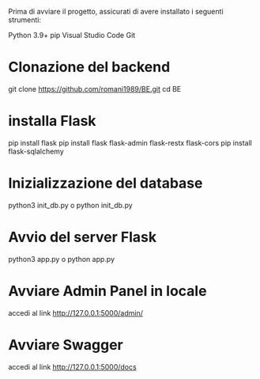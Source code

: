 Prima di avviare il progetto, assicurati di avere installato i seguenti strumenti:

Python 3.9+
pip 
Visual Studio Code 
Git 


# Clonazione del backend
git clone https://github.com/romani1989/BE.git
cd BE


# installa Flask 
pip install flask
pip install flask flask-admin flask-restx flask-cors
pip install flask-sqlalchemy
 

# Inizializzazione del database
python3 init_db.py o python init_db.py

# Avvio del server Flask
python3 app.py o python app.py

# Avviare Admin Panel in locale
accedi al link http://127.0.0.1:5000/admin/ 

# Avviare Swagger
accedi al link http://127.0.0.1:5000/docs